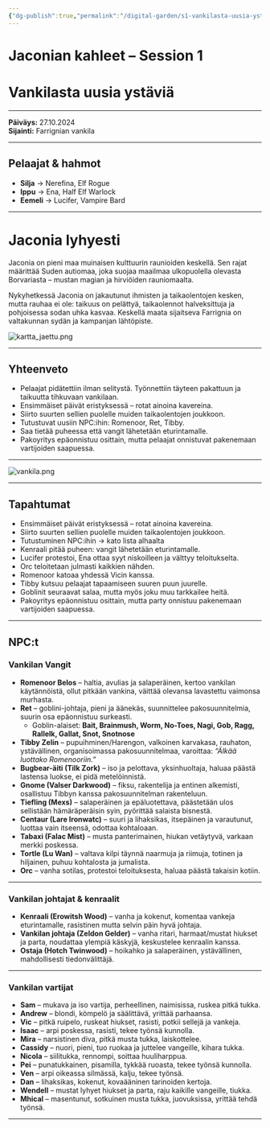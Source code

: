 ```yaml
---
{"dg-publish":true,"permalink":"/digital-garden/s1-vankilasta-uusia-ystaeviae/","updated":"2025-10-05T10:38:11.661+03:00"}
---
```


# Jaconian kahleet – Session 1 
# Vankilasta uusia ystäviä
---

**Päiväys:** 27.10.2024  
**Sijainti:** Farrignian vankila

---

## Pelaajat & hahmot

- **Silja** → Nerefina, Elf Rogue
- **Ippu** → Ena, Half Elf Warlock
- **Eemeli** → Lucifer, Vampire Bard
    
---

# Jaconia lyhyesti

Jaconia on pieni maa muinaisen kulttuurin raunioiden keskellä. Sen rajat määrittää Suden autiomaa, joka suojaa maailmaa ulkopuolella olevasta Borvariasta – mustan magian ja hirviöiden rauniomaalta.

Nykyhetkessä Jaconia on jakautunut ihmisten ja taikaolentojen kesken, mutta rauhaa ei ole: taikuus on pelättyä, taikaolennot halveksittuja ja pohjoisessa sodan uhka kasvaa. Keskellä maata sijaitseva Farrignia on valtakunnan sydän ja kampanjan lähtöpiste.

![kartta_jaettu.png](/img/user/Kuvat/kartta_jaettu.png)

---

## Yhteenveto

- Pelaajat pidätettiin ilman selitystä. Työnnettiin täyteen pakattuun ja taikuutta tihkuvaan vankilaan.
- Ensimmäiset päivät eristyksessä – rotat ainoina kavereina.
- Siirto suurten sellien puolelle muiden taikaolentojen joukkoon.
- Tutustuvat uusiin NPC:ihin: Romenoor, Ret, Tibby.
- Saa tietää puheessa että vangit lähetetään eturintamalle.
- Pakoyritys epäonnistuu osittain, mutta pelaajat onnistuvat pakenemaan vartijoiden saapuessa.
---
![vankila.png](/img/user/Kuvat/vankila.png)

---

## Tapahtumat

- Ensimmäiset päivät eristyksessä – rotat ainoina kavereina.
- Siirto suurten sellien puolelle muiden taikaolentojen joukkoon.
- Tutustuminen NPC:ihin -> kato lista alhaalta
- Kenraali pitää puheen: vangit lähetetään eturintamalle.
- Lucifer protestoi, Ena ottaa syyt niskoilleen ja välttyy teloitukselta.
- Orc teloitetaan julmasti kaikkien nähden.
- Romenoor katoaa yhdessä Vicin kanssa.
- Tibby kutsuu pelaajat tapaamiseen suuren puun juurelle.
- Goblinit seuraavat salaa, mutta myös joku muu tarkkailee heitä.
- Pakoyritys epäonnistuu osittain, mutta party onnistuu pakenemaan vartijoiden saapuessa.
---

## NPC:t

### Vankilan Vangit

- **Romenoor Belos** – haltia, avulias ja salaperäinen, kertoo vankilan käytännöistä, ollut pitkään vankina, väittää olevansa lavastettu vaimonsa murhasta.
- **Ret** – goblini-johtaja, pieni ja äänekäs, suunnittelee pakosuunnitelmia, suurin osa epäonnistuu surkeasti.
    - Goblin-alaiset: **Bait, Brainmush, Worm, No-Toes, Nagi, Gob, Ragg, Rallelk, Gallat, Snot, Snotnose**
- **Tibby Zelin** – pupuihminen/Harengon, valkoinen karvakasa, rauhaton, ystävällinen, organisoimassa pakosuunnitelmaa, varoittaa: _“Älkää luottako Romenooriin.”_
- **Bugbear-äiti (Tilk Zork)** – iso ja pelottava, yksinhuoltaja, haluaa päästä lastensa luokse, ei pidä metelöinnistä.
- **Gnome (Valser Darkwood)** – fiksu, rakentelija ja entinen alkemisti, osallistuu Tibbyn kanssa pakosuunnitelman rakenteluun.
- **Tiefling (Mexs)** – salaperäinen ja epäluotettava, päästetään ulos sellistään hämäräperäisin syin, pyörittää salaista bisnestä.
- **Centaur (Lare Ironwatc)** – suuri ja lihaksikas, itsepäinen ja varautunut, luottaa vain itseensä, odottaa kohtaloaan.
- **Tabaxi (Falac Mist)** – musta panterimainen, hiukan vetäytyvä, varkaan merkki poskessa.
- **Tortle (Lu Wan)** – valtava kilpi täynnä naarmuja ja riimuja, totinen ja hiljainen, puhuu kohtalosta ja jumalista.
- **Orc**  – vanha sotilas, protestoi teloituksesta, haluaa päästä takaisin kotiin.
---

### Vankilan johtajat & kenraalit

- **Kenraali (Erowitsh Wood)** – vanha ja kokenut, komentaa vankeja eturintamalle, rasistinen mutta selvin päin hyvä johtaja.
- **Vankilan johtaja (Zeldon Gelder)** – vanha ritari, harmaat/mustat hiukset ja parta, noudattaa ylempiä käskyjä, keskustelee kenraalin kanssa.
- **Ostaja (Hotch Twinwood)** – hoikahko ja salaperäinen, ystävällinen, mahdollisesti tiedonvälittäjä.
---

### Vankilan vartijat

- **Sam** – mukava ja iso vartija, perheellinen, naimisissa, ruskea pitkä tukka.
- **Andrew** – blondi, kömpelö ja säälittävä, yrittää parhaansa.
- **Vic** – pitkä ruipelo, ruskeat hiukset, rasisti, potkii sellejä ja vankeja.
- **Isaac** – arpi poskessa, rasisti, tekee työnsä kunnolla.
- **Mira** – narsistinen diva, pitkä musta tukka, laiskottelee.
- **Cassidy** – nuori, pieni, tuo ruokaa ja juttelee vangeille, kihara tukka.
- **Nicola** – siilitukka, rennompi, soittaa huuliharppua.
- **Pei** – punatukkainen, pisamilla, tykkää ruoasta, tekee työnsä kunnolla.
- **Ven** – arpi oikeassa silmässä, kalju, tekee työnsä.
- **Dan** – lihaksikas, kokenut, kovaääninen tarinoiden kertoja.
- **Wendell** – mustat lyhyet hiukset ja parta, raju kaikille vangeille, tiukka.
- **Mhical** – masentunut, sotkuinen musta tukka, juovuksissa, yrittää tehdä työnsä.
---
